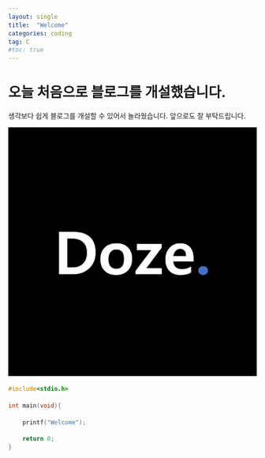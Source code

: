 ```yaml
---
layout: single
title:  "Welcome"
categories: coding
tag: C
#toc: true
---
```


# 오늘 처음으로 블로그를 개설했습니다. 

생각보다 쉽게 블로그를 개설할 수 있어서 놀라웠습니다.
앞으로도 잘 부탁드립니다.

![profile](../images/2023-02-14-first/profile-1676384368103-2.png)

```c
#include<stdio.h>

int main(void){

    printf("Welcome");

    return 0;
}
```
